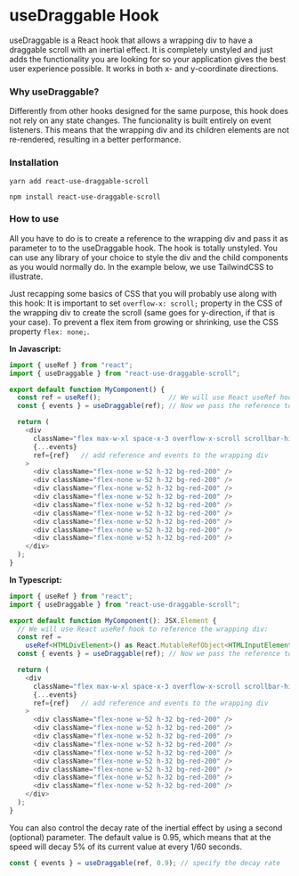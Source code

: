 # useDraggable Hook

useDraggable is a React hook that allows a wrapping div to have a draggable scroll with an inertial effect.
It is completely unstyled and just adds the functionality you are looking for so your application gives
the best user experience possible. It works in both x- and y-coordinate directions.

### Why useDraggable?

Differently from other hooks designed for the same purpose, this hook does not rely on any state changes. The
funcionality is built entirely on event listeners. This means that the wrapping div and its children elements
are not re-rendered, resulting in a better performance.

### Installation

```console
yarn add react-use-draggable-scroll
```
```console
npm install react-use-draggable-scroll
```

### How to use

All you have to do is to create a reference to the wrapping div and pass it as parameter to to the useDraggable hook.
The hook is totally unstyled. You can use any library of your choice to style the div and the child components as you would normally do.
In the example below, we use TailwindCSS to illustrate.

Just recapping some basics of CSS that you will probably use along with this hook: It is important to set `overflow-x: scroll;`
property in the CSS of the wrapping div to create the scroll (same goes for y-direction, if that is your case). To prevent a
flex item from growing or shrinking, use the CSS property `flex: none;`.


**In Javascript:**
```javascript
import { useRef } from "react";
import { useDraggable } from "react-use-draggable-scroll";

export default function MyComponent() {
  const ref = useRef();                 // We will use React useRef hook to reference the wrapping div:
  const { events } = useDraggable(ref); // Now we pass the reference to the useDraggable hook:

  return (
    <div
      className="flex max-w-xl space-x-3 overflow-x-scroll scrollbar-hide"
      {...events}
      ref={ref}   // add reference and events to the wrapping div
    >
      <div className="flex-none w-52 h-32 bg-red-200" />
      <div className="flex-none w-52 h-32 bg-red-200" />
      <div className="flex-none w-52 h-32 bg-red-200" />
      <div className="flex-none w-52 h-32 bg-red-200" />
      <div className="flex-none w-52 h-32 bg-red-200" />
      <div className="flex-none w-52 h-32 bg-red-200" />
      <div className="flex-none w-52 h-32 bg-red-200" />
      <div className="flex-none w-52 h-32 bg-red-200" />
      <div className="flex-none w-52 h-32 bg-red-200" />
    </div>
  );
}
```


**In Typescript:**
```typescript
import { useRef } from "react";
import { useDraggable } from "react-use-draggable-scroll";

export default function MyComponent(): JSX.Element {
  // We will use React useRef hook to reference the wrapping div:
  const ref =
    useRef<HTMLDivElement>() as React.MutableRefObject<HTMLInputElement>;
  const { events } = useDraggable(ref); // Now we pass the reference to the useDraggable hook:

  return (
    <div
      className="flex max-w-xl space-x-3 overflow-x-scroll scrollbar-hide"
      {...events}
      ref={ref}   // add reference and events to the wrapping div
    >
      <div className="flex-none w-52 h-32 bg-red-200" />
      <div className="flex-none w-52 h-32 bg-red-200" />
      <div className="flex-none w-52 h-32 bg-red-200" />
      <div className="flex-none w-52 h-32 bg-red-200" />
      <div className="flex-none w-52 h-32 bg-red-200" />
      <div className="flex-none w-52 h-32 bg-red-200" />
      <div className="flex-none w-52 h-32 bg-red-200" />
      <div className="flex-none w-52 h-32 bg-red-200" />
      <div className="flex-none w-52 h-32 bg-red-200" />
    </div>
  );
}
```

You can also control the decay rate of the inertial effect by using a second (optional)
parameter. The default value is 0.95, which means that at the speed will decay 5% of
its current value at every 1/60 seconds.

```typescript
const { events } = useDraggable(ref, 0.9); // specify the decay rate
```
